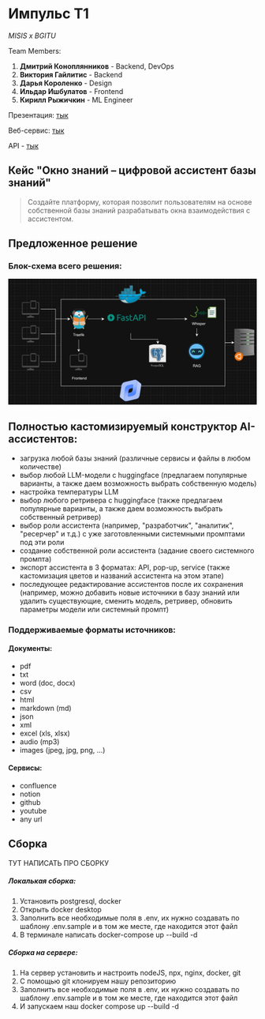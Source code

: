 # Импульс Т1

*MISIS x BGITU*

Team Members:

1. **Дмитрий Коноплянников** - Backend, DevOps
2. **Виктория Гайлитис** - Backend
3. **Дарья Короленко** - Design
4. **Ильдар Ишбулатов** - Frontend
5. **Кирилл Рыжичкин** - ML Engineer

Презентация: [тык]()

Веб-сервис: [тык](https://impulse.itatmisis.ru/)

API - [тык](https://impulse.itatmisis.ru/api/docs)

## Кейс "Окно знаний – цифровой ассистент базы знаний"

> Создайте платформу, которая позволит пользователям на основе собственной базы знаний разрабатывать окна взаимодействия с ассистентом.

## Предложенное решение

### Блок-схема всего решения:

![scheme](images/scheme.jpg)

## Полностью кастомизируемый конструктор AI-ассистентов:

- загрузка любой базы знаний (различные сервисы и файлы в любом количестве)
- выбор любой LLM-модели с huggingface (предлагаем популярные варианты, а также даем возможность выбрать собственную модель)
- настройка температуры LLM
- выбор любого ретривера с huggingface (также предлагаем популярные варианты, а также даем возможность выбрать собственный ретривер)
- выбор роли ассистента (например, "разработчик", "аналитик", "ресерчер" и т.д.) с уже заготовленными системными промптами под эти роли
- создание собственной роли ассистента (задание своего системного промпта)
- экспорт ассистента в 3 форматах: API, pop-up, service (также кастомизация цветов и названий ассистента на этом этапе)
- последующее редактирование ассистентов после их сохранения (например, можно добавить новые источники в базу знаний или удалить существующие, сменить модель, ретривер, обновить параметры модели или системный промпт)

### Поддерживаемые форматы источников:

#### Документы:

- pdf
- txt
- word (doc, docx)
- csv
- html
- markdown (md)
- json
- xml
- excel (xls, xlsx)
- audio (mp3)
- images (jpeg, jpg, png, ...)

#### Сервисы:

- confluence
- notion
- github
- youtube
- any url

## Сборка

ТУТ НАПИСАТЬ ПРО СБОРКУ

##### Локалькая сборка:

1. Установить postgresql, docker
2. Открыть docker desktop
3. Заполнить все необходимые поля в .env, их нужно создавать по шаблону .env.sample и в том же месте, где находится этот файл
4. В терминале написать docker-compose up --build -d

##### Сборка на сервере:

1. На сервер установить и настроить nodeJS, npx, nginx, docker, git
2. С помощью git клонируем нашу репозиторию
3. Заполнить все необходимые поля в .env, их нужно создавать по шаблону .env.sample и в том же месте, где находится этот файл
4. И запускаем наш docker compose up --build -d
